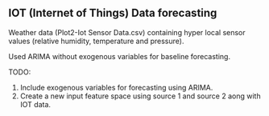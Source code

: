 ## IOT (Internet of Things) Data forecasting

Weather data (Plot2-Iot Sensor Data.csv) containing hyper local sensor values (relative humidity, temperature and pressure).

Used ARIMA without exogenous variables for baseline forecasting.

TODO:
1) Include exogenous variables for forecasting using ARIMA.
2) Create a new input feature space using source 1 and source 2 aong with IOT data. 
